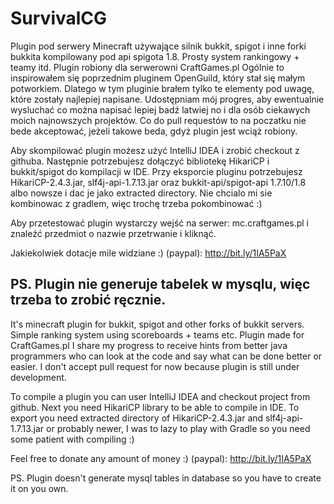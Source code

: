# SurvivalCG

Plugin pod serwery Minecraft używające silnik bukkit, spigot i inne forki bukkita kompilowany pod api spigota 1.8.
Prosty system rankingowy + teamy itd. Plugin robiony dla serwerowni CraftGames.pl
Ogólnie to inspirowałem się poprzednim pluginem OpenGuild, który stał się małym potworkiem.
Dlatego w tym pluginie brałem tylko te elementy pod uwagę, które zostały najlepiej napisane.
Udostępniam mój progres, aby ewentualnie wysluchać co można napisać lepiej badź latwiej no i dla osób ciekawych moich najnowszych projektów.
Co do pull requestów to na poczatku nie bede akceptować, jeżeli takowe beda, gdyż plugin jest wciąż robiony.

Aby skompilować plugin możesz użyć IntelliJ IDEA i zrobić checkout z githuba.
Następnie potrzebujesz dołączyć bibliotekę HikariCP i bukkit/spigot do kompilacji w IDE.
Przy eksporcie pluginu potrzebujesz HikariCP-2.4.3.jar, slf4j-api-1.7.13.jar oraz bukkit-api/spigot-api 1.7.10/1.8 albo nowsze i dac je jako extracted directory.
Nie chcialo mi sie kombinowac z gradlem, więc trochę trzeba pokombinować :)

Aby przetestować plugin wystarczy wejść na serwer: mc.craftgames.pl i znaleźć przedmiot o nazwie przetrwanie i kliknąć.

Jakiekolwiek dotacje mile widziane :) (paypal): http://bit.ly/1IA5PaX

PS. Plugin nie generuje tabelek w mysqlu, więc trzeba to zrobić ręcznie.
--------------------------------------------------------------------------------
It's minecraft plugin for bukkit, spigot and other forks of bukkit servers.
Simple ranking system using scoreboards + teams etc. Plugin made for CraftGames.pl
I share my progress to receive hints from better java programmers who can look at the code and say what can be done better or easier.
I don't accept pull request for now because plugin is still under development.

To compile a plugin you can user IntelliJ IDEA and checkout project from github.
Next you need HikariCP library to be able to compile in IDE.
To export you need extracted directory of HikariCP-2.4.3.jar and slf4j-api-1.7.13.jar or probably newer,
I was to lazy to play with Gradle so you need some patient with compiling :)

Feel free to donate any amount of money :) (paypal): http://bit.ly/1IA5PaX

PS. Plugin doesn't generate mysql tables in database so you have to create it on you own.